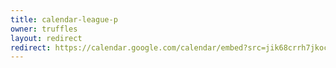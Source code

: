 ```yaml
---
title: calendar-league-p
owner: truffles
layout: redirect
redirect: https://calendar.google.com/calendar/embed?src=jik68crrh7jkocpbq9f0ovlvto%40group.calendar.google.com
---
```

